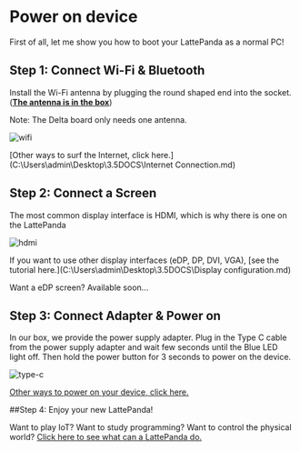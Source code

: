 # Power on device

First of all, let me show you how to boot your LattePanda as a normal PC!

## Step 1: Connect Wi-Fi & Bluetooth

Install the Wi-Fi antenna by plugging the round shaped end into the socket. (<u>**The antenna is in the box**</u>) 

Note: The Delta board only needs one antenna.

![wifi](https://i.imgur.com/0i3tcAQ.gif)

[Other ways to surf the Internet, click here.](C:\Users\admin\Desktop\3.5DOCS\Internet Connection.md)

## Step 2: Connect a Screen

The most common display interface is HDMI, which is why there is one on the LattePanda

![hdmi](https://i.imgur.com/B8Ev5US.gif)

If you want to use other display interfaces (eDP, DP, DVI, VGA), [see the tutorial here.](C:\Users\admin\Desktop\3.5DOCS\Display configuration.md)

Want a eDP screen?  Available soon...

## Step 3: Connect Adapter & Power on

In our box, we provide the power supply adapter. Plug in the Type C cable from the power supply adapter and wait few seconds until the Blue LED light off. Then hold the power button for 3 seconds to power on the device. 

![type-c](https://i.imgur.com/20w6pnw.gif)

[Other ways to power on your device, click here.]( )

##Step 4: Enjoy your new LattePanda!

Want to play IoT? Want to study programming? Want to control the physical world? [Click here to see what can a LattePanda do.]( )
